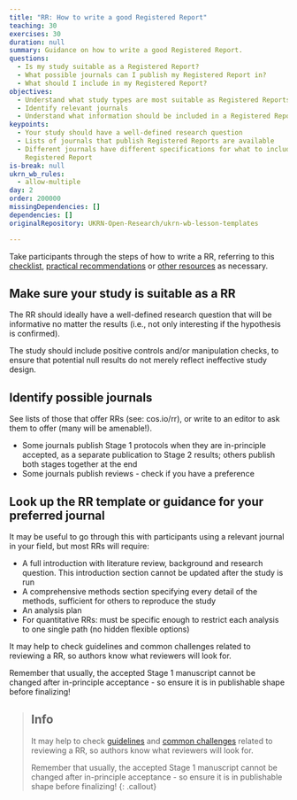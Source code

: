 ```yaml
---
title: "RR: How to write a good Registered Report"
teaching: 30
exercises: 30
duration: null
summary: Guidance on how to write a good Registered Report.
questions:
  - Is my study suitable as a Registered Report?
  - What possible journals can I publish my Registered Report in?
  - What should I include in my Registered Report?
objectives:
  - Understand what study types are most suitable as Registered Reports
  - Identify relevant journals
  - Understand what information should be included in a Registered Report
keypoints:
  - Your study should have a well-defined research question
  - Lists of journals that publish Registered Reports are available
  - Different journals have different specifications for what to include in a
    Registered Report
is-break: null
ukrn_wb_rules:
  - allow-multiple
day: 2
order: 200000
missingDependencies: []
dependencies: []
originalRepository: UKRN-Open-Research/ukrn-wb-lesson-templates

---
```

Take participants through the steps of how to write a RR, referring to this [checklist](https://osf.io/93znh/), [practical recommendations](https://www.cell.com/trends/neurosciences/fulltext/S0166-2236(19)30124-9) or [other resources](https://www.cos.io/initiatives/registered-reports) as necessary.

## Make sure your study is suitable as a RR
The RR should ideally have a well-defined research question that will be informative no matter the results (i.e., not only interesting if the hypothesis is confirmed).

The study should include positive controls and/or manipulation checks, to ensure that potential null results do not merely reflect ineffective study design.

## Identify possible journals
See lists of those that offer RRs (see: cos.io/rr), or write to an editor to ask them to offer (many will be amenable!).
- Some journals publish Stage 1 protocols when they are in-principle accepted, as a separate publication to Stage 2 results; others publish both stages together at the end
- Some journals publish reviews - check if you have a preference

## Look up the RR template or guidance for your preferred journal
It may be useful to go through this with participants using a relevant journal in your field, but most RRs will require:
- A full introduction with literature review, background and research question. This introduction section cannot be updated after the study is run
- A comprehensive methods section specifying every detail of the methods, sufficient for others to reproduce the study
- An analysis plan 
- For quantitative RRs: must be specific enough to restrict each analysis to one single path (no hidden flexible options)

It may help to check guidelines and common challenges related to reviewing a RR, so authors know what reviewers will look for.

Remember that usually, the accepted Stage 1 manuscript cannot be changed after in-principle acceptance - so ensure it is in publishable shape before finalizing!

> ## Info
> It may help to check [guidelines](https://rr.peercommunityin.org/help/guide_for_reviewers#h_7586915642301613635089357) and [common challenges](https://rr.peercommunityin.org/help/guide_for_recommenders#h_85431804130871613644075506) related to reviewing a RR, so authors know what reviewers will look for.
> 
> Remember that usually, the accepted Stage 1 manuscript cannot be changed after in-principle acceptance - so ensure it is in publishable shape before finalizing!
{: .callout}
